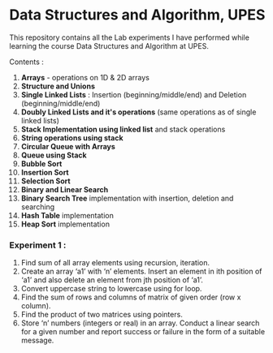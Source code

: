 # Data Structures and Algorithm, UPES

This repository contains all the Lab experiments I have performed while learning the course Data Structures and Algorithm at UPES.

Contents :

1. **Arrays** - operations on 1D & 2D arrays
2. **Structure and Unions**
3. **Single Linked Lists** : Insertion (beginning/middle/end) and Deletion (beginning/middle/end)
4. **Doubly Linked Lists and it's operations** (same operations as of single linked lists)
5. **Stack Implementation using linked list** and stack operations
6. **String operations using stack**
7. **Circular Queue with Arrays**
8. **Queue using Stack**
9. **Bubble Sort**
10. **Insertion Sort**
11. **Selection Sort**
12. **Binary and Linear Search**
13. **Binary Search Tree** implementation with insertion, deletion and searching
14. **Hash Table** implementation
15. **Heap Sort** implementation

### **Experiment 1 :**

1. Find sum of all array elements using recursion, iteration.
2. Create an array ‘a1’ with ‘n’ elements. Insert an element in ith position
   of ‘a1’ and also delete an element from jth position of ‘a1’.
3. Convert uppercase string to lowercase using for loop.
4. Find the sum of rows and columns of matrix of given order (row x
   column).
5. Find the product of two matrices using pointers.
6. Store ‘n’ numbers (integers or real) in an array. Conduct a linear search for a given number and report success or failure in the form of a suitable message.
